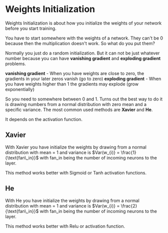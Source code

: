 # Weights Initialization

Weights Initialization is about how you initialize the weights of your network before you start training. 

You have to start somewhere with the weights of a network. They can't be 0 because then the multiplication doesn't work. So what do you put them?  

Normally you just do a random initialization. But it can not be just whatever number because you can have **vanishing gradient** and **exploding gradient** problems. 


**vanishing gradient** - When you have weights are close to zero, the gradients in your later zeros vanish (go to zero)
**exploding gradient** - When you have weights higher than 1 the gradients may explode (grow exponentially)

So you need to somewhere between 0 and 1. Turns out the best way to do it is drawing numbers from a normal distribution with zero mean and a specific variance. The most common used methods are **Xavier** and **He**. 

It depends on the activation function. 

## Xavier
With Xavier you have initialize the weights by drawing from a normal distribution with mean = 1 and variance is $Var(w_{i)} = \frac{1}{\text{fan\_in}}$  with fan_in being the number of incoming neurons to the layer. 

This method works better with Sigmoid or Tanh activation functions.

## He
With He you have initialize the weights by drawing from a normal distribution with mean = 1 and variance is $Var(w_{i)} = \frac{2}{\text{fan\_in}}$  with fan_in being the number of incoming neurons to the layer. 

This method works better with Relu or  activation function.



